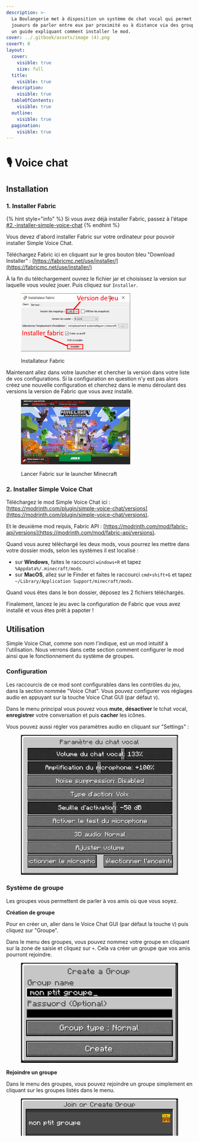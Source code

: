 ```yaml
---
description: >-
  La Boulangerie met à disposition un système de chat vocal qui permet aux
  joueurs de parler entre eux par proximité ou à distance via des groupes. Voici
  un guide expliquant comment installer le mod.
cover: ../.gitbook/assets/image (4).png
coverY: 0
layout:
  cover:
    visible: true
    size: full
  title:
    visible: true
  description:
    visible: true
  tableOfContents:
    visible: true
  outline:
    visible: true
  pagination:
    visible: true
---
```


# 🎙 Voice chat

## Installation

### 1. Installer Fabric

{% hint style="info" %}
Si vous avez déjà installer Fabric, passez à l'étape [#2.-installer-simple-voice-chat](voice-chat.md#2.-installer-simple-voice-chat "mention")
{% endhint %}

Vous devez d'abord installer Fabric sur votre ordinateur pour pouvoir installer Simple Voice Chat.&#x20;

Téléchargez Fabric ici en cliquant sur le gros bouton bleu "Download Installer" : [https://fabricmc.net/use/installer/](https://fabricmc.net/use/installer/)

À la fin du téléchargement ouvrez le fichier jar  et choisissez la version sur laquelle vous voulez jouer. Puis cliquez sur `Installer`.

<figure><img src="../.gitbook/assets/image.png" alt=""><figcaption><p>Installateur Fabric</p></figcaption></figure>

Maintenant allez dans votre launcher et chercher la version dans votre liste de vos configurations. Si la configuration en question n'y est pas alors créez une nouvelle configuration et cherchez dans le menu déroulant des versions la version de Fabric que vous avez installé.

<div data-full-width="true">

<figure><img src="../.gitbook/assets/image (1).png" alt=""><figcaption><p>Lancer Fabric sur le launcher Minecraft</p></figcaption></figure>

</div>

### 2. Installer Simple Voice Chat

Téléchargez le mod Simple Voice Chat ici : [https://modrinth.com/plugin/simple-voice-chat/versions](https://modrinth.com/plugin/simple-voice-chat/versions).

Et le deuxième mod requis, Fabric API : [https://modrinth.com/mod/fabric-api/versions](https://modrinth.com/mod/fabric-api/versions).

Quand vous aurez téléchargé les deux mods, vous pourrez les mettre dans votre dossier mods, selon les systèmes il est localisé :

* sur **Windows**, faites le raccourci `windows+R` et tapez `%Appdata%/.minecraft/mods`.
* sur **MacOS**, allez sur le Finder et faites le raccourci `cmd+shift+G` et tapez `~/Library/Application Support/minecraft/mods`.

Quand vous êtes dans le bon dossier, déposez les 2 fichiers téléchargés.

Finalement, lancez le jeu avec la configuration de Fabric que vous avez installé et vous êtes prêt à papoter !



## Utilisation

Simple Voice Chat, comme son nom l'indique, est un mod intuitif à l'utilisation. Nous verrons dans cette section comment configurer le mod ainsi que le fonctionnement du système de groupes.

### Configuration

Les raccourcis de ce mod sont configurables dans les contrôles du jeu, dans la section nommée "Voice Chat". Vous pouvez configurer vos réglages audio en appuyant sur la touche Voice Chat GUI (par défaut `V`).

Dans le menu principal vous pouvez vous **mute**, **désactiver** le tchat vocal, **enregistrer** votre conversation et puis **cacher** les icônes.

Vous pouvez aussi régler vos paramètres audio en cliquant sur "Settings" :

<figure><img src="../.gitbook/assets/image (4).png" alt=""><figcaption></figcaption></figure>

### Système de groupe

Les groupes vous permettent de parler à vos amis où que vous soyez.

**Création de groupe**

Pour en créer un, aller dans le Voice Chat GUI (par défaut la touche `V`) puis cliquez sur "Groupe".

Dans le menu des groupes, vous pouvez nommez votre groupe en cliquant sur la zone de saisie et cliquez sur `+`. Cela va créer un groupe que vos amis pourront rejoindre.

<div data-full-width="true">

<figure><img src="../.gitbook/assets/image (2).png" alt=""><figcaption></figcaption></figure>

</div>

**Rejoindre un groupe**

Dans le menu des groupes, vous pouvez rejoindre un groupe simplement en cliquant sur les groupes listés dans le menu.

<figure><img src="../.gitbook/assets/image (3).png" alt=""><figcaption></figcaption></figure>
